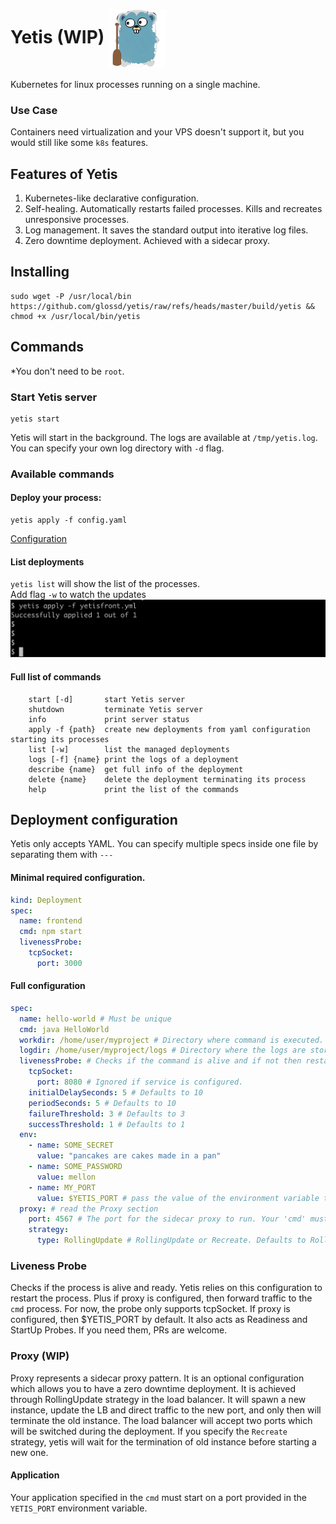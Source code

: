 # Yetis (WIP) <img src=".github/yetigopher.png" width="92" align="center" alt="i"/>
Kubernetes for linux processes running on a single machine.

### Use Case
Containers need virtualization and your VPS doesn't support it, but you would still like some `k8s` features.

## Features of Yetis
1. Kubernetes-like declarative configuration.
2. Self-healing. Automatically restarts failed processes. Kills and recreates unresponsive processes.
3. Log management. It saves the standard output into iterative log files.
4. Zero downtime deployment. Achieved with a sidecar proxy.

## Installing
```shell
sudo wget -P /usr/local/bin https://github.com/glossd/yetis/raw/refs/heads/master/build/yetis && chmod +x /usr/local/bin/yetis 
```
## Commands
*You don't need to be `root`.
### Start Yetis server
```shell
yetis start
```
Yetis will start in the background. The logs are available at `/tmp/yetis.log`. You can specify your own log directory with `-d` flag.
### Available commands
#### Deploy your process:
```shell
yetis apply -f config.yaml
``` 
[Configuration](#full-configuration)  

#### List deployments
`yetis list` will show the list of the processes.    
Add flag `-w` to watch the updates
![](.github/yetis-list-w.gif)

#### Full list of commands
```
	start [-d]       start Yetis server
	shutdown         terminate Yetis server
	info             print server status
	apply -f {path}  create new deployments from yaml configuration starting its processes
	list [-w]        list the managed deployments
	logs [-f] {name} print the logs of a deployment
	describe {name}  get full info of the deployment
	delete {name}    delete the deployment terminating its process
	help             print the list of the commands
```

## Deployment configuration
Yetis only accepts YAML. You can specify multiple specs inside one file by separating them with `---`
#### Minimal required configuration. 
```yaml
kind: Deployment
spec:
  name: frontend
  cmd: npm start
  livenessProbe:
    tcpSocket:
      port: 3000
```

#### Full configuration
```yaml
spec:
  name: hello-world # Must be unique
  cmd: java HelloWorld
  workdir: /home/user/myproject # Directory where command is executed. Defaults to the path in 'apply -f'. 
  logdir: /home/user/myproject/logs # Directory where the logs are stored. Defaults to the path in 'apply -f'.
  livenessProbe: # Checks if the command is alive and if not then restarts it
    tcpSocket:
      port: 8080 # Ignored if service is configured. 
    initialDelaySeconds: 5 # Defaults to 10
    periodSeconds: 5 # Defaults to 10
    failureThreshold: 3 # Defaults to 3
    successThreshold: 1 # Defaults to 1
  env:
    - name: SOME_SECRET
      value: "pancakes are cakes made in a pan"
    - name: SOME_PASSWORD
      value: mellon
    - name: MY_PORT
      value: $YETIS_PORT # pass the value of the environment variable to another one.
  proxy: # read the Proxy section
    port: 4567 # The port for the sidecar proxy to run. Your 'cmd' must start on YETIS_PORT env var.
    strategy:
      type: RollingUpdate # RollingUpdate or Recreate. Defaults to RollingUpdate.
```


### Liveness Probe
Checks if the process is alive and ready. Yetis relies on this configuration to restart the process. Plus if proxy is configured, then forward traffic to the `cmd` process. 
For now, the probe only supports tcpSocket. If proxy is configured, then $YETIS_PORT by default. It also acts as Readiness and StartUp Probes. If you need them, PRs are welcome.

### Proxy (WIP)
Proxy represents a sidecar proxy pattern. It is an optional configuration which allows you to have a zero downtime deployment.
It is achieved through RollingUpdate strategy in the load balancer. It will spawn a new instance,
update the LB and direct traffic to the new port, and only then will terminate the old instance. 
The load balancer will accept two ports which will be switched during the deployment.
If you specify the `Recreate` strategy, yetis will wait for the termination of old instance before starting a new one. 
#### Application
Your application specified in the `cmd` must start on a port provided in the `YETIS_PORT` environment variable.




